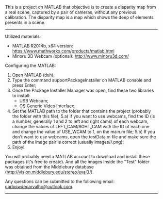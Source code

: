 This is a project on MATLAB that objective is to create a disparity map from a real scene, captured by a pair of cameras, without any previous calibration. The disparity map is a map which shows the deep of elements presents in a scene. 

---------------------------------------------------------------------------------------------------------------------------------

Utilized materials:

- MATLAB R2014b, x64 version: https://www.mathworks.com/products/matlab.html
- Minoru 3D Webcam (optional): http://www.minoru3d.com/

Configuring the MATLAB:

1) Open MATLAB (duh);
2) Type the command supportPackageInstaller on MATLAB console and press Enter;
3) Once the Package Installer Manager was open, find these two libraries to install:
	- USB Webcam;
	- OS Generic Video Interface;
4) Set the MATLAB path to the folder that contains the project (probably the folder with this file);
5.a) If you want to use webcams, find the ID (is a number, generally 1 and 2 to left and right cams) of each webcam, change the values of LEFT_CAM/RGHT_CAM with the ID of each one and change the value of USE_WCAM to 1, on the main.m file;
5.b) If you don't want to use webcams, open the testData.m file and make sure the path of the image pair is correct (usually images/<Folder>/<Image>.png);
6) Enjoy!

You will probably need a MATLAB account to download and install these packages (it's free to create). And all the images inside the "Test" folder was obtained from the Middlebury database (http://vision.middlebury.edu/stereo/eval3/). 

Any questions can be submitted to the following email: carloswdecarvalho@outlook.com.

---------------------------------------------------------------------------------------------------------------------------------
